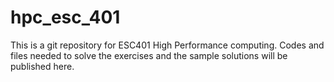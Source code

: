 # hpc_esc_401

This is a git repository for ESC401 High Performance computing. Codes and files needed to solve the exercises and the sample solutions will be published here.
